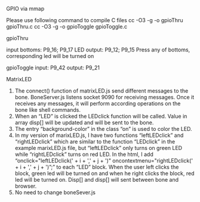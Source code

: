 GPIO via mmap

Please use following command to compile C files
cc -O3 -g  -o gpioThru gpioThru.c
cc -O3 -g  -o gpioToggle gpioToggle.c

gpioThru

input bottoms: 	  P9_16; P9_17
LED output:       P9_12; P9_15
Press any of bottoms, corresponding led will be turned on 

gpioToggle
input: P9_42
output: P9_21

MatrixLED
1. The connect() function of matrixLED.js send different messages to the bone. BoneServer.js listens socket 9090 for receiving messages. Once it receives any messages, it will perform according operations on the bone like shell commands.
2. When an “LED” is clicked the LEDclick function will be called. Value in array disp[] will be updated and will be sent to the bone.
3. The entry “background-color” in the class “on” is used to color the LED.
4. In my version of marixLED.js, I have two functions “leftLEDclick” and “rightLEDclick” which are similar to the function “LEDclick” in the example marixLED.js file, but “leftLEDclick” only turns on green LED while “rightLEDclick” turns on red LED. In the html, I add “onclick="leftLEDclick(' + i + ',' + j + ')" oncontextmenu="rightLEDclick(' + i + ',' + j + ')”;” to each “LED” block. When the user left clicks the block, green led will be turned on and when he right clicks the block, red led will be turned on. Disp[] and disp[]  will sent between bone and browser.
5. No need to change boneSever.js 
